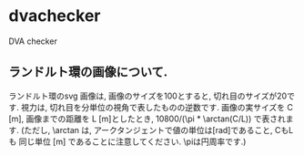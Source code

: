 # dvachecker
DVA checker



## ランドルト環の画像について.

ランドルト環のsvg 画像は, 画像のサイズを100とすると, 切れ目のサイズが20です.
視力は, 切れ目を分単位の視角で表したものの逆数です.
画像の実サイズを C [m], 画像までの距離を L [m]としたとき,
10800/(\pi * \arctan(C/L))
で表されます.
(ただし, \arctan は, アークタンジェントで値の単位は[rad]であること, CもLも 同じ単位 [m] であることに注意してください. \piは円周率です.)